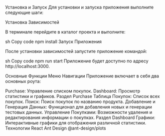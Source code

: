 Установка и Запуск
Для установки и запуска приложения выполните следующие шаги:

Установка Зависимостей

В терминале перейдите в каталог проекта и выполните:

sh
Copy code
npm install
Запуск Приложения

После установки зависимостей запустите приложение командой:

sh
Copy code
npm run start
Приложение будет доступно по адресу http://localhost:3000.

Основные Функции
Меню Навигации
Приложение включает в себя два основных роута:

Purchase: Управление списком покупок.
Dashboard: Просмотр статистики и графиков.
Раздел Purchase
Таблица Покупок: Список всех покупок.
Поиск: Поиск покупок по названию продукта.
Добавление и Генерация Данных: Функционал для добавления новых и генерации тестовых данных.
Управление Покупками: Возможности удаления и редактирования информации о покупках.
Раздел Dashboard
Графики: Интерактивные графики для отображения различной статистики.
Технологии
React
Ant Design
@ant-design/plots
